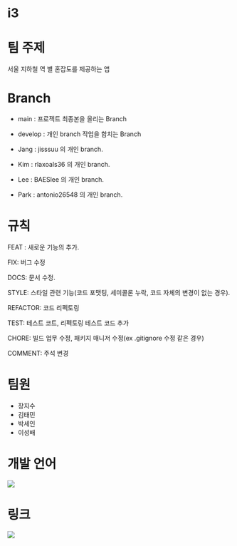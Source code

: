 # i3

# 팀 주제
서울 지하철 역 별 혼잡도를 제공하는 앱

# Branch 
* main : 프로젝트 최종본을 올리는 Branch  
  
* develop : 개인 branch 작업을 합치는 Branch  

* Jang : jisssuu 의 개인 branch. 

* Kim : rlaxoals36 의 개인 branch.    

* Lee : BAESlee 의 개인 branch. 

* Park : antonio26548 의 개인 branch. 

# 규칙

FEAT : 새로운 기능의 추가. 

FIX: 버그 수정 

DOCS: 문서 수정. 

STYLE: 스타일 관련 기능(코드 포맷팅, 세미콜론 누락, 코드 자체의 변경이 없는 경우). 

REFACTOR: 코드 리펙토링 

TEST: 테스트 코트, 리펙토링 테스트 코드 추가 

CHORE: 빌드 업무 수정, 패키지 매니저 수정(ex .gitignore 수정 같은 경우)   

COMMENT: 주석 변경 




# 팀원
* 장지수  
* 김태민  
* 박세인  
* 이성배
  
# 개발 언어  
<img src="https://img.shields.io/badge/Swift-F05138?style=flat&logo=Swift&logoColor=white">
  
  

# 링크  
<a href="https://trello.com/b/6aBUSkk9/project">
<img src="https://img.shields.io/badge/trello-0052CC?style=flat&logo=trello&logoColor=white">
</a>
